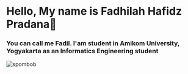 <h1>Hello, My name is Fadhilah Hafidz Pradana👋</h1>
<h3>You can call me Fadil. I'am student in Amikom University, Yogyakarta as an Informatics Engineering student</h3>

![spombob](https://github.com/fadhilahhfdz/TodoList-ReactJS/assets/125537223/13be6c19-ca58-4092-b808-638b2bcae849)

